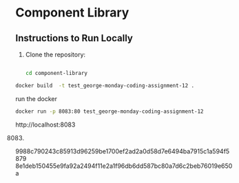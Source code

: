 # Component Library

## Instructions to Run Locally

1. Clone the repository:
   ```bash

   cd component-library

```bash
docker build  -t test_george-monday-coding-assignment-12 .
```
run the docker
```bash
docker run -p 8083:80 test_george-monday-coding-assignment-12
```

http://localhost:8083 

8083.   
9988c790243c85913d96259be1700ef2ad2a0d58d7e6494ba7915c1a594f5879
8e1deb150455e9fa92a2494f11e2a1f96db6dd587bc80a7d6c2beb76019e650a